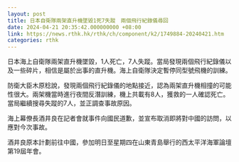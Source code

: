 ```yaml
---
layout: post
title: 日本自衛隊兩架直升機墜毀1死7失蹤　兩個飛行紀錄儀尋回
date: 2024-04-21 20:35:42.000000000 +08:00
link: https://news.rthk.hk/rthk/ch/component/k2/1749884-20240421.htm
categories: rthk
---
```


日本海上自衛隊兩架直升機墜毀，1人死亡，7人失蹤。當局發現兩個飛行紀錄儀以及一些碎片，相信是屬於出事的直升機。海上自衛隊決定暫停同型號飛機的訓練。

防衛大臣木原稔說，發現兩個飛行紀錄儀的地點接近，認為兩架直升機相撞的可能性很大。兩架機當時進行夜間反潛訓練，機上共載有8人，獲救的一人確認死亡。當局繼續搜尋失蹤的7人，並正調查事故原因。

海上幕僚長酒井良在記者會就事件向國民道歉，並宣布取消即將對中國的訪問，以應對今次事故。

酒井良原本計劃前往中國，參加明日至星期四在山東青島舉行的西太平洋海軍論壇第19屆年會。
